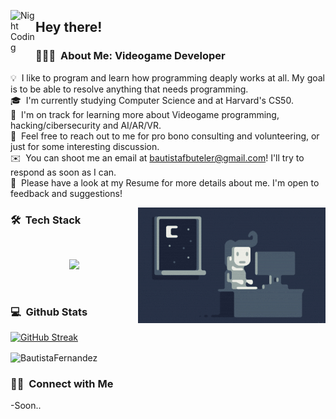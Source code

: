 <img alt="Night Coding" src="./assets/Hand%20Wave.gif" width='40' align="left"/><h2>Hey there!</h2>

### 👨🏻‍💻 &nbsp;About Me: Videogame Developer

💡 &nbsp;I like to program and learn how programming deaply works at all. My goal is to be able to resolve anything that needs programming.\
🎓 &nbsp;I'm currently studying Computer Science and at Harvard's CS50.\
🌱 &nbsp;I'm on track for learning more about Videogame programming, hacking/cibersecurity and AI/AR/VR.\
💬 &nbsp;Feel free to reach out to me for pro bono consulting and volunteering, or just for some interesting discussion.\
✉️ &nbsp;You can shoot me an email at bautistafbuteler@gmail.com! I'll try to respond as soon as I can.\
📄 &nbsp;Please have a look at my Resume for more details about me. I'm open to feedback and suggestions!
<br/>


<img alt="Night Coding" src="https://raw.githubusercontent.com/AVS1508/AVS1508/master/assets/Night-Coding.gif" align="right"/>

### 🛠 &nbsp;Tech Stack
<br/>
<p align="center">
  <a href="https://skillicons.dev">
    <img src="https://skillicons.dev/icons?i=c,cs,cpp,py,vscode,unreal,unity,ps,pr,discord&perline=5" (https://skillicons.dev) />
  </a>
</p>
<br/>

### 💻 &nbsp;Github Stats
<p align="left"> <a href="https://git.io/streak-stats"><img src="http://github-readme-streak-stats.herokuapp.com?user=BautistaFernandez&theme=highcontrast&border_radius=20&card_width=400" alt="GitHub Streak" /></a> <p><img align="center" src="https://github-readme-stats.vercel.app/api/top-langs?username=BautistaFernandez&show_icons=true&theme=dark&locale=en&layout=compact" alt="BautistaFernandez" /></p>


### 🤝🏻 &nbsp;Connect with Me
-Soon..
